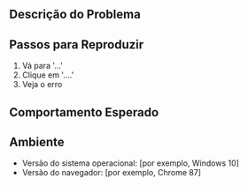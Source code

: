 ## Descrição do Problema
<!-- Descreva o problema de forma clara e concisa -->

## Passos para Reproduzir
1. Vá para '...'
2. Clique em '....'
3. Veja o erro

## Comportamento Esperado
<!-- Descreva o que deveria acontecer -->

## Ambiente
- Versão do sistema operacional: [por exemplo, Windows 10]
- Versão do navegador: [por exemplo, Chrome 87]
